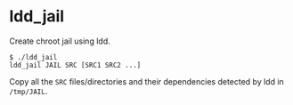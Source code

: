 # ldd_jail
Create chroot jail using ldd.

```
$ ./ldd_jail 
ldd_jail JAIL SRC [SRC1 SRC2 ...]
```

Copy all the `SRC` files/directories and their dependencies detected by ldd in `/tmp/JAIL`.

